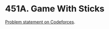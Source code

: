 # 451A. Game With Sticks

[Problem statement on Codeforces](https://codeforces.com/problemset/problem/451/A?locale=en).